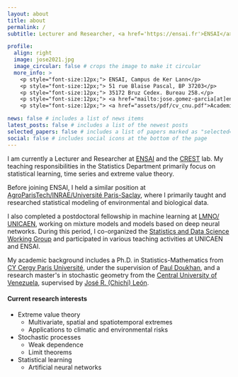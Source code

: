 ```yaml
---
layout: about
title: about
permalink: /
subtitle: Lecturer and Researcher, <a href='https://ensai.fr'>ENSAI</a> - <a href='https://crest.science'>CREST</a>.

profile:
  align: right
  image: jose2021.jpg
  image_circular: false # crops the image to make it circular
  more_info: >
    <p style="font-size:12px;"> ENSAI, Campus de Ker Lann</p>
    <p style="font-size:12px;"> 51 rue Blaise Pascal, BP 37203</p>
    <p style="font-size:12px;"> 35172 Bruz Cedex. Bureau 258.</p>
    <p style="font-size:12px;"> <a href="mailto:jose.gomez-garcia[at]ensai[dot]fr">jose.gomez-garcia[at]ensai.fr</p>
    <p style="font-size:12px;"> <a href="assets/pdf/cv_cnu.pdf">Academic CV in French (2024/02)</a></p>

news: false # includes a list of news items
latest_posts: false # includes a list of the newest posts
selected_papers: false # includes a list of papers marked as "selected={true}"
social: false # includes social icons at the bottom of the page 
---
```


I am currently a Lecturer and Researcher at <a href='https://ensai.fr'>ENSAI</a> and the <a href='https://crest.science'>CREST</a> lab. 
My teaching responsibilities in the Statistics Department primarily focus on statistical learning, time series and extreme value theory.

Before joining ENSAI, I held a similar position at <a href='https://mia-ps.inrae.fr'>AgroParisTech/INRAE/Université Paris-Saclay</a>, where I primarily taught and researched statistical modeling of environmental and biological data.

I also completed a postdoctoral fellowship in machine learning at <a href='https://www.lmno.cnrs.fr'>LMNO/ UNICAEN</a>, working on mixture models and models based on deep neural networks. During this period, I co-organized the <a href='https://www.lmno.cnrs.fr/seminaires/statprobasdonnees'>Statistics and Data Science Working Group</a> and participated in various teaching activities at UNICAEN and ENSAI.

My academic background includes a Ph.D. in Statistics-Mathematics from <a href='https://www.cyu.fr'>CY Cergy Paris Université</a>, under the supervision of <a href='https://doukhan.perso.cyu.fr'>Paul Doukhan</a>, and a research master's in stochastic geometry from the <a href='http://www.ucv.ve'>Central University of Venezuela</a>, supervised by <a href='https://scholar.google.com/citations?user=9pjGAFoAAAAJ&hl=fr'>José R. (Chichi) León</a>.



#### Current research interests
* Extreme value theory
  * Multivariate, spatial and spatiotemporal extremes
  * Applications to climatic and environmental risks
* Stochastic processes
  * Weak dependence
  * Limit theorems
* Statistical learning
  * Artificial neural networks 



